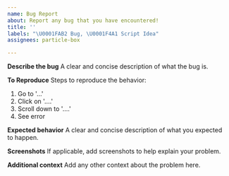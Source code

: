 ```yaml
---
name: Bug Report
about: Report any bug that you have encountered!
title: ''
labels: "\U0001FAB2 Bug, \U0001F4A1 Script Idea"
assignees: particle-box

---
```


**Describe the bug**
A clear and concise description of what the bug is.

**To Reproduce**
Steps to reproduce the behavior:
1. Go to '...'
2. Click on '....'
3. Scroll down to '....'
4. See error

**Expected behavior**
A clear and concise description of what you expected to happen.

**Screenshots**
If applicable, add screenshots to help explain your problem.

**Additional context**
Add any other context about the problem here.

